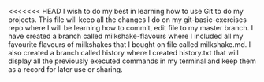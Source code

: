 <<<<<<< HEAD
I wish to do my best in learning how to use Git to do my projects.
This file will keep all the changes I do on my git-basic-exercises repo where I
 will be learning how to commit, edit file to my master branch.
I have created a branch called milkshake-flavours where I included all my 
favourite flavours of milkshakes that I bought on file called milkshake.md.
I also created a branch called history where I created history.txt that will
display all the previously executed commands in my terminal and keep them as
a record for later use or sharing.

